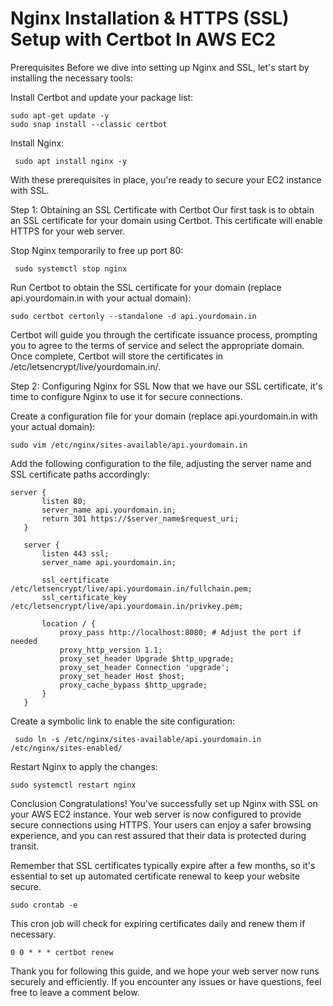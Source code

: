 # Nginx Installation & HTTPS (SSL) Setup with Certbot In AWS EC2

Prerequisites
Before we dive into setting up Nginx and SSL, let's start by installing the necessary tools:

Install Certbot and update your package list:
```
sudo apt-get update -y
sudo snap install --classic certbot
```
Install Nginx:
```
 sudo apt install nginx -y
```
With these prerequisites in place, you're ready to secure your EC2 instance with SSL.

Step 1: Obtaining an SSL Certificate with Certbot
Our first task is to obtain an SSL certificate for your domain using Certbot. This certificate will enable HTTPS for your web server.

Stop Nginx temporarily to free up port 80:
 ```
  sudo systemctl stop nginx
```
Run Certbot to obtain the SSL certificate for your domain (replace api.yourdomain.in with your actual domain):
  ```
 sudo certbot certonly --standalone -d api.yourdomain.in
```
Certbot will guide you through the certificate issuance process, prompting you to agree to the terms of service and select the appropriate domain. Once complete, Certbot will store the certificates in /etc/letsencrypt/live/yourdomain.in/.

Step 2: Configuring Nginx for SSL
Now that we have our SSL certificate, it's time to configure Nginx to use it for secure connections.

Create a configuration file for your domain (replace api.yourdomain.in with your actual domain):
 ```
 sudo vim /etc/nginx/sites-available/api.yourdomain.in
```
Add the following configuration to the file, adjusting the server name and SSL certificate paths accordingly:
```
server {
       listen 80;
       server_name api.yourdomain.in;
       return 301 https://$server_name$request_uri;
   }

   server {
       listen 443 ssl;
       server_name api.yourdomain.in;

       ssl_certificate /etc/letsencrypt/live/api.yourdomain.in/fullchain.pem;
       ssl_certificate_key /etc/letsencrypt/live/api.yourdomain.in/privkey.pem;

       location / {
           proxy_pass http://localhost:8080; # Adjust the port if needed
           proxy_http_version 1.1;
           proxy_set_header Upgrade $http_upgrade;
           proxy_set_header Connection 'upgrade';
           proxy_set_header Host $host;
           proxy_cache_bypass $http_upgrade;
       }
   }
```
Create a symbolic link to enable the site configuration:
 ```
  sudo ln -s /etc/nginx/sites-available/api.yourdomain.in /etc/nginx/sites-enabled/
```
Restart Nginx to apply the changes:
 ```
 sudo systemctl restart nginx
```
Conclusion
Congratulations! You've successfully set up Nginx with SSL on your AWS EC2 instance. Your web server is now configured to provide secure connections using HTTPS. Your users can enjoy a safer browsing experience, and you can rest assured that their data is protected during transit.

Remember that SSL certificates typically expire after a few months, so it's essential to set up automated certificate renewal to keep your website secure.

```
sudo crontab -e
```
This cron job will check for expiring certificates daily and renew them if necessary.
```
0 0 * * * certbot renew
```
Thank you for following this guide, and we hope your web server now runs securely and efficiently. If you encounter any issues or have questions, feel free to leave a comment below.
